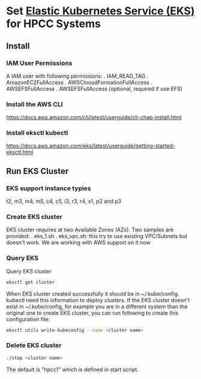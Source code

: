 # Set [Elastic Kubernetes Service (EKS)](https://aws.amazon.com/eks) for HPCC Systems

## Install ##
### IAM User Permissions ###
A IAM user with following permissions:
. IAM_READ_TAG
. AmazonEC2FullAccess
. AWSClooudFormationFullAccess
. AWSEFSFullAccess
. AWSEFSFullAccess (optional, required if use EFS)


### Install the AWS CLI ###
https://docs.aws.amazon.com/cli/latest/userguide/cli-chap-install.html

### Install eksctl kubectl ###
https://docs.aws.amazon.com/eks/latest/userguide/getting-started-eksctl.html


## Run EKS Cluster
### EKS support instance typies
t2, m3, m4, m5, c4, c5, i3, r3, r4, x1, p2 and p3

### Create EKS cluster ###
EKS cluster requires at two Available Zones (AZs).
Two samples are provided:
. eks_1.sh
. eks_vpc.sh: this try to use existing VPC/Subnets but doesn't work. We are working with AWS support on it now

### Query EKS ###
Query EKS cluster
```sh
eksctl get cluster
```
When EKS cluster created successfully it should be in ~/.kube/config.  kubectl need this information to deploy clusters.
If the EKS cluster doesn't exist in ~/.kube/config, for example you are in a different system than the original one to create EKS cluster, you can run following to create this configuration file:
```sh
eksctl utils write-kubeconfig --name <cluster name>
```

### Delete EKS cluster ###
```sh
./stop <cluster name>
```
The default <cluster name> is "hpcc1" which is defined in start script.
